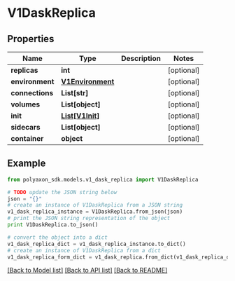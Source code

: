 # V1DaskReplica


## Properties
Name | Type | Description | Notes
------------ | ------------- | ------------- | -------------
**replicas** | **int** |  | [optional] 
**environment** | [**V1Environment**](V1Environment.md) |  | [optional] 
**connections** | **List[str]** |  | [optional] 
**volumes** | **List[object]** |  | [optional] 
**init** | [**List[V1Init]**](V1Init.md) |  | [optional] 
**sidecars** | **List[object]** |  | [optional] 
**container** | **object** |  | [optional] 

## Example

```python
from polyaxon_sdk.models.v1_dask_replica import V1DaskReplica

# TODO update the JSON string below
json = "{}"
# create an instance of V1DaskReplica from a JSON string
v1_dask_replica_instance = V1DaskReplica.from_json(json)
# print the JSON string representation of the object
print V1DaskReplica.to_json()

# convert the object into a dict
v1_dask_replica_dict = v1_dask_replica_instance.to_dict()
# create an instance of V1DaskReplica from a dict
v1_dask_replica_form_dict = v1_dask_replica.from_dict(v1_dask_replica_dict)
```
[[Back to Model list]](../README.md#documentation-for-models) [[Back to API list]](../README.md#documentation-for-api-endpoints) [[Back to README]](../README.md)


